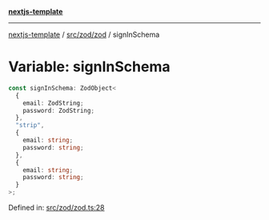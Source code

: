 [**nextjs-template**](../../../../README.md)

---

[nextjs-template](../../../../README.md) / [src/zod/zod](../README.md) / signInSchema

# Variable: signInSchema

```ts
const signInSchema: ZodObject<
  {
    email: ZodString;
    password: ZodString;
  },
  "strip",
  {
    email: string;
    password: string;
  },
  {
    email: string;
    password: string;
  }
>;
```

Defined in: [src/zod/zod.ts:28](https://github.com/Its-Satyajit/nextjs-template/blob/main/src/zod/zod.ts#L28)
